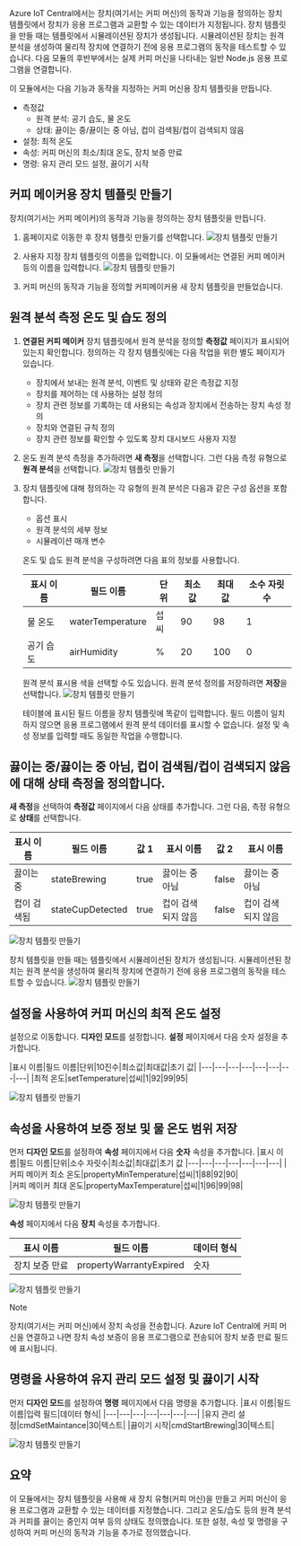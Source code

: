 Azure IoT Central에서는 장치(여기서는 커피 머신)의 동작과 기능을 정의하는 장치 템플릿에서 장치가 응용 프로그램과 교환할 수 있는 데이터가 지정됩니다. 장치 템플릿을 만들 때는 템플릿에서 시뮬레이션된 장치가 생성됩니다. 시뮬레이션된 장치는 원격 분석을 생성하여 물리적 장치에 연결하기 전에 응용 프로그램의 동작을 테스트할 수 있습니다. 다음 모듈의 후반부에서는 실제 커피 머신을 나타내는 일반 Node.js 응용 프로그램을 연결합니다. 

이 모듈에서는 다음 기능과 동작을 지정하는 커피 머신용 장치 템플릿을 만듭니다.
* 측정값 
    * 원격 분석: 공기 습도, 물 온도
    * 상태: 끓이는 중/끓이는 중 아님, 컵이 검색됨/컵이 검색되지 않음
* 설정: 최적 온도
* 속성: 커피 머신의 최소/최대 온도, 장치 보증 만료
* 명령: 유지 관리 모드 설정, 끓이기 시작


## <a name="create-a-device-template-for-the-coffee-maker"></a>커피 메이커용 장치 템플릿 만들기
장치(여기서는 커피 메이커)의 동작과 기능을 정의하는 장치 템플릿을 만듭니다.

1. 홈페이지로 이동한 후 장치 템플릿 만들기를 선택합니다.
![장치 템플릿 만들기](../images/2-device-template-a1.png)

1. 사용자 지정 장치 템플릿의 이름을 입력합니다. 이 모듈에서는 연결된 커피 메이커 등의 이름을 입력합니다.
![장치 템플릿 만들기](../images/2-device-template-a2.png)
 
1. 커피 머신의 동작과 기능을 정의할 커피메이커용 새 장치 템플릿을 만들었습니다. 

## <a name="define-telemetry-measurement-temperature-and-humidity"></a>원격 분석 측정 온도 및 습도 정의
1.  **연결된 커피 메이커** 장치 템플릿에서 원격 분석을 정의할 **측정값** 페이지가 표시되어 있는지 확인합니다. 정의하는 각 장치 템플릿에는 다음 작업을 위한 별도 페이지가 있습니다.
    * 장치에서 보내는 원격 분석, 이벤트 및 상태와 같은 측정값 지정
    * 장치를 제어하는 데 사용하는 설정 정의
    * 장치 관련 정보를 기록하는 데 사용되는 속성과 장치에서 전송하는 장치 속성 정의
    * 장치와 연결된 규칙 정의
    * 장치 관련 정보를 확인할 수 있도록 장치 대시보드 사용자 지정 

1.  온도 원격 분석 측정을 추가하려면 **새 측정**을 선택합니다. 그런 다음 측정 유형으로 **원격 분석**을 선택합니다. ![장치 템플릿 만들기](../images/2-device-template-c.png)

1.  장치 템플릿에 대해 정의하는 각 유형의 원격 분석은 다음과 같은 구성 옵션을 포함합니다.
    * 옵션 표시
    * 원격 분석의 세부 정보
    * 시뮬레이션 매개 변수

    온도 및 습도 원격 분석을 구성하려면 다음 표의 정보를 사용합니다.
    
    |표시 이름|필드 이름|단위|최소값|최대값|소수 자릿수|
    |---|---|---|---|---|---|
    |물 온도|waterTemperature|섭씨|90|98|1|
    |공기 습도|airHumidity|%|20|100|0|
   
    원격 분석 표시용 색을 선택할 수도 있습니다. 원격 분석 정의를 저장하려면 **저장**을 선택합니다. ![장치 템플릿 만들기](../images/2-device-template-d.png)

    테이블에 표시된 필드 이름을 장치 템플릿에 똑같이 입력합니다. 필드 이름이 일치하지 않으면 응용 프로그램에서 원격 분석 데이터를 표시할 수 없습니다. 설정 및 속성 정보를 입력할 때도 동일한 작업을 수행합니다. 

## <a name="define-state-measurement-for-brewingnot-brewing-cup-detectedcup-not-detected"></a>끓이는 중/끓이는 중 아님, 컵이 검색됨/컵이 검색되지 않음에 대해 상태 측정을 정의합니다.
**새 측정**을 선택하여 **측정값** 페이지에서 다음 상태를 추가합니다. 그런 다음, 측정 유형으로 **상태**를 선택합니다.
    
|표시 이름|필드 이름|값 1|표시 이름|값 2|표시 이름|
|---|---|---|---|---|---|
|끓이는 중|stateBrewing|true|끓이는 중 아님|false|끓이는 중 아님|
|컵이 검색됨|stateCupDetected|true|컵이 검색되지 않음|false|컵이 검색되지 않음|

![장치 템플릿 만들기](../images/2-device-template-f.png)

장치 템플릿을 만들 때는 템플릿에서 시뮬레이션된 장치가 생성됩니다. 시뮬레이션된 장치는 원격 분석을 생성하여 물리적 장치에 연결하기 전에 응용 프로그램의 동작을 테스트할 수 있습니다.
![장치 템플릿 만들기](../images/2-device-template-m.png)

## <a name="use-settings-to-set-the-optimal-temperature-of-the-coffee-machine"></a>설정을 사용하여 커피 머신의 최적 온도 설정
설정으로 이동합니다. **디자인 모드**를 설정합니다. **설정** 페이지에서 다음 숫자 설정을 추가합니다.

|표시 이름|필드 이름|단위|10진수|최소값|최대값|초기 값|
|---|---|---|---|---|---|---|---|
|최적 온도|setTemperature|섭씨|1|92|99|95|

![장치 템플릿 만들기](../images/2-device-template-q.png)

## <a name="use-properties-to-store-warranty-info-and-water-temperature-range"></a>속성을 사용하여 보증 정보 및 물 온도 범위 저장
먼저 **디자인 모드**를 설정하여 **속성** 페이지에서 다음 **숫자** 속성을 추가합니다.
|표시 이름|필드 이름|단위|소수 자릿수|최소값|최대값|초기 값
|---|---|---|---|---|---|---|
|커피 메이커 최소 온도|propertyMinTemperature|섭씨|1|88|92|90|    
|커피 메이커 최대 온도|propertyMaxTemperature|섭씨|1|96|99|98| 

![장치 템플릿 만들기](../images/2-device-template-n.png)

**속성** 페이지에서 다음 **장치** 속성을 추가합니다.

|표시 이름|필드 이름|데이터 형식|
|---|---|---|
|장치 보증 만료|propertyWarrantyExpired|숫자|
![장치 템플릿 만들기](../images/2-device-template-u.png)

> [!NOTE]
> 장치(여기서는 커피 머신)에서 장치 속성을 전송합니다. Azure IoT Central에 커피 머신을 연결하고 나면 장치 속성 보증이 응용 프로그램으로 전송되어 장치 보증 만료 필드에 표시됩니다. 

## <a name="use-commands-to-set-maintenance-mode-and-start-brewing"></a>명령을 사용하여 유지 관리 모드 설정 및 끓이기 시작

먼저 **디자인 모드**를 설정하여 **명령** 페이지에서 다음 명령을 추가합니다.
|표시 이름|필드 이름|입력 필드|데이터 형식|
|---|---|---|---|---|---|---|
|유지 관리 설정|cmdSetMaintance|30|텍스트| 
|끓이기 시작|cmdStartBrewing|30|텍스트|

![장치 템플릿 만들기](../images/2-device-template-s.png)


## <a name="summary"></a>요약

이 모듈에서는 장치 템플릿을 사용해 새 장치 유형(커피 머신)을 만들고 커피 머신이 응용 프로그램과 교환할 수 있는 데이터를 지정했습니다. 그리고 온도/습도 등의 원격 분석과 커피를 끓이는 중인지 여부 등의 상태도 정의했습니다. 또한 설정, 속성 및 명령을 구성하여 커피 머신의 동작과 기능을 추가로 정의했습니다. 

